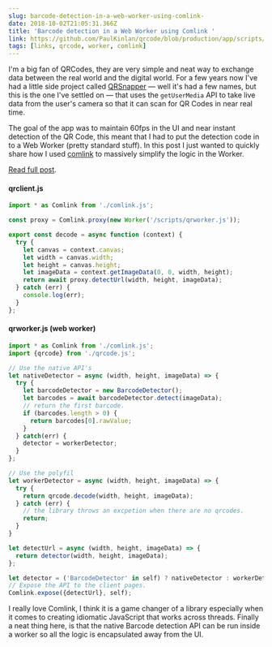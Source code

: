 ```yaml
---
slug: barcode-detection-in-a-web-worker-using-comlink-
date: 2018-10-02T21:05:31.366Z
title: 'Barcode detection in a Web Worker using Comlink '
link: https://github.com/PaulKinlan/qrcode/blob/production/app/scripts/qrworker.js
tags: [links, qrcode, worker, comlink]
---
```

I'm a big fan of QRCodes, they are very simple and neat way to exchange data between the real world and the digital world. For a few years now I've had a little side project called [QRSnapper](https://qrsnapper.com) &mdash; well it's had a few names, but this is the one I've settled on &mdash; that uses the `getUserMedia` API to take live data from the user's camera so that it can scan for QR Codes in near real time.

The goal of the app was to maintain 60fps in the UI and near instant detection of the QR Code, this meant that I had to put the detection code in to a Web Worker (pretty standard stuff). In this post I just wanted to quickly share how I used [comlink](https://github.com/GoogleChromeLabs/comlink) to massively simplify the logic in the Worker.

> 

[Read full post](https://github.com/PaulKinlan/qrcode/blob/production/app/scripts/qrworker.js).

#### qrclient.js

```javascript
import * as Comlink from './comlink.js';

const proxy = Comlink.proxy(new Worker('/scripts/qrworker.js')); 

export const decode = async function (context) {
  try {
    let canvas = context.canvas;
    let width = canvas.width;
    let height = canvas.height;
    let imageData = context.getImageData(0, 0, width, height);
    return await proxy.detectUrl(width, height, imageData);
  } catch (err) {
    console.log(err);
  }
};
```
#### qrworker.js (web worker)

```javascript
import * as Comlink from './comlink.js';
import {qrcode} from './qrcode.js';

// Use the native API's
let nativeDetector = async (width, height, imageData) => {
  try {
    let barcodeDetector = new BarcodeDetector();
    let barcodes = await barcodeDetector.detect(imageData);
    // return the first barcode.
    if (barcodes.length > 0) {
      return barcodes[0].rawValue;
    }
  } catch(err) {
    detector = workerDetector;
  }
};

// Use the polyfil
let workerDetector = async (width, height, imageData) => {
  try {
    return qrcode.decode(width, height, imageData);
  } catch (err) {
    // the library throws an excpetion when there are no qrcodes.
    return;
  }
}

let detectUrl = async (width, height, imageData) => {
  return detector(width, height, imageData);
};

let detector = ('BarcodeDetector' in self) ? nativeDetector : workerDetector;
// Expose the API to the client pages.
Comlink.expose({detectUrl}, self);
```
I really love Comlink, I think it is a game changer of a library especially when it comes to creating idiomatic JavaScript that works across threads. Finally a neat thing here, is that the native Barcode detection API can be run inside a worker so all the logic is encapsulated away from the UI.
